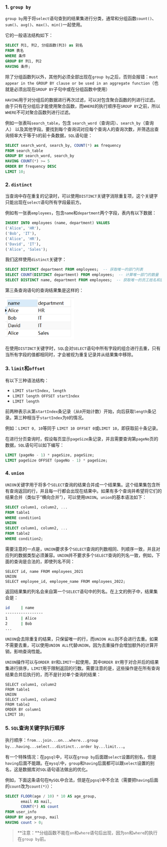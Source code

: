 ### 1. `group by`

`group by`用于将`select`语句查到的结果集进行分类，通常和分组函数`count()`、`sum()`、`avg()`、`max()`、`min()`一起使用。

它的一般语法结构如下：

```sql
SELECT 列1, 列2, 分组函数(列3) as 别名
FROM 表名 
WHERE 条件 
GROUP BY 列1, 列2 
HAVING 条件;
```

除了分组函数列以外，其他列必须全部出现在`group by`之后，否则会报错：`must appear in the GROUP BY clause or be used in an aggregate function`（也就是必须出现在`GROUP BY`子句中或在分组函数中使用）

`HAVING`用于对分组后的数据进行再次过滤，可以对包含聚合函数的列进行过滤。由于只有在分组后才能使用聚合函数，而`WHERE`的执行顺序在`GROUP BY`之前，所以`WHERE`不可对聚合函数列进行过滤。

例如一张表叫`search_table`，包含 `search_word`（查询词）、`search_by`（查询人） 以及其他字段。要找到每个查询词对应每个查询人的查询次数，并筛选出查询频率大于等于`5`的前十条数据，`SQL`语句是：

```sql
SELECT search_word, search_by, COUNT(*) as frequency
FROM search_table
GROUP BY search_word, search_by
HAVING COUNT(*) >= 5
ORDER BY frequency DESC
LIMIT 10;
```

### 2. `distinct`

当查询中存在重复的记录时，可以使用`DISTINCT`关键字消除重复项，这个关键字只能出现在`select`语句所有字段最前方。

例如有一张表`employees`，包含`name`和`department`两个字段，表内有以下数据：

```sql
INSERT INTO employees (name, department) VALUES 
('Alice', 'HR'),
('Bob', 'IT'),
('Alice', 'HR'),
('David', 'IT'),
('Alice', 'Sales');
```

我们这样使用`distinct`关键字：

```sql
SELECT DISTINCT department FROM employees;  -- 获取唯一的部门列表
SELECT COUNT(DISTINCT department) FROM employees;  -- 计算唯一部门的数量
SELECT DISTINCT name, department FROM employees;  -- 获取唯一的员工姓名和部门的组合
```

第三条查询语句的查询结果集是这样的：

<img src="image/image-20240717151431366.png" alt="image-20240717151431366" style="zoom:80%;" />

在使用`DISTINCT`关键字时，`SQL`会对`SELECT`语句中所有字段的组合进行去重，只有当所有字段的值都相同时，才会被视为重复记录并从结果集中移除。

### 3. `limit`和`offset`

有以下三种语法结构：
- `LIMIT startIndex, length`
- `LIMIT length OFFSET startIndex`
- `LIMIT length`

前两种表示从第`startIndex`条记录（从`0`开始计数）开始，向后获取`length`条记录。第三种相当于`startIndex`为`0`的情况。

例如：`LIMIT 0, 10`等同于 `LIMIT 10 OFFSET 0`或`LIMIT 10`，即获取前十条记录。

在进行分页查询时，假设每页显示`pageSize`条记录，并且需要查询第`pageNo`页的数据，`SQL`语句可以如下编写：

```sql
LIMIT (pageNo - 1) * pageSize, pageSize;
LIMIT pageSize OFFSET (pageNo - 1) * pageSize;
```

### 4. `union`

`UNION`关键字用于将多个`SELECT`查询的结果合并成一个结果集。这个结果集包含所有查询返回的行，并且每一行都会出现在结果中。如果有多个查询并希望将它们的结果合并（类似于“横向合并”），可以使用`UNION`。`union`的基本语法如下：

```sql
SELECT column1, column2, ...
FROM table1
WHERE condition1
UNION
SELECT column1, column2, ...
FROM table2
WHERE condition2;
```

需要注意的一点是，`UNION`要求多个`SELECT`查询的列数相同、列顺序一致，并且对应列的数据类型必须兼容。`UNION`并不要求多个`SELECT`查询的列名一致，例如，下面的查询是合法的，即使列名不同：

```
SELECT id, name FROM employees_2021
UNION
SELECT employee_id, employee_name FROM employees_2022;
```

返回结果集的列名会来自第一个`SELECT`语句中的列名。在上文的例子中，结果集会是：

```sh
id     | name
-----------------
1      | Alice
2      | Bob
...
```

`UNION`会去除重复的结果，只保留唯一的行，而`UNION ALL`则不会进行去重。如果不需要去重，可以使用`UNION ALL`代替`UNION`，因为去重操作会增加额外的计算开销，影响查询性能。

`UNION`操作可以与`ORDER BY`和`LIMIT`一起使用，其中`ORDER BY`用于对合并后的结果集进行排序，`LIMIT`用于限制返回的行数。需要注意的是，这些操作是在所有查询结果合并后执行的，而不是针对单个查询的结果：

```mysql
SELECT column1, column2
FROM table1
UNION
SELECT column1, column2
FROM table2
ORDER BY column1
LIMIT 10;
```

### 5. `SQL`查询关键字执行顺序

执行顺序：`from...join...on...where...group by...having...select...distinct...order by...limit...`。

有一个特殊情况：在`pgsql`中，可以在`group by`后面跟`select`设置的别名，但是`having`后面不能跟。在`mysql`中，`group`和`having`后面都可以跟`select`设置的别名，这是数据库对`SQL`语句语法做出的优化。

例如，下面这条语句在`MySQL`中合法，但是在`pgsql`中不合法（需要把`having`后面的`count`改为`count(*)`）：

```sql
SELECT FLOOR(age / 10) * 10 AS age_group,
       email AS mail,
       COUNT(*) AS count
FROM user_info
GROUP BY age_group, mail
HAVING count > 0;
```

> **注意：**分组函数不能在`on`和`where`语句后出现，因为`on`和`where`的执行在`group by`前。